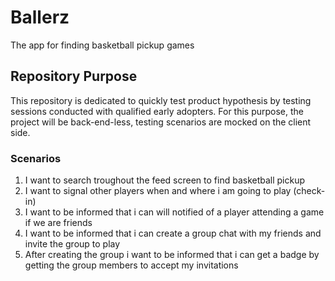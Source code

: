 # Ballerz
The app for finding basketball pickup games

## Repository Purpose
This repository is dedicated to quickly test product hypothesis by testing sessions conducted with qualified early adopters.
For this purpose, the project will be back-end-less, testing scenarios are mocked on the client side.

### Scenarios
1) I want to search troughout the feed screen to find basketball pickup
2) I want to signal other players when and where i am going to play  (check-in)
3) I want to be informed that i can will notified of a player attending a game if we are friends
4) I want to be informed that i can create a group chat with my friends and invite the group to play
5) After creating the group i want to be informed that i can get a badge by getting the group members to accept my invitations


